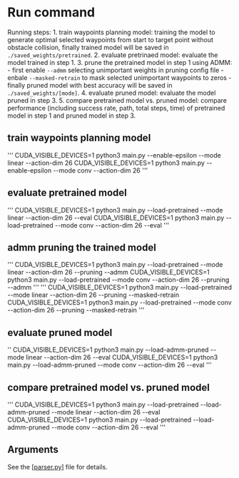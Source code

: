 # Run command
Running steps:
    1. train waypoints planning model: training the model to generate optimal selected waypoints from start to target point without obstacle collision, finally trained model will be saved in ```./saved_weights/pretrained```.
    2.  evaluate pretrinaed model: evaluate the model trained in step 1.
    3. prune the pretrained model in step 1 using ADMM: 
        - first enable ```--admm``` selecting unimportant weights in pruning config file
        - enbale ```--masked-retrain``` to mask selected unimportant waypoints to zeros
        - finally pruned model with best accuracy will be saved in ```./saved_weights/[mode]```.
    4. evaluate pruned model: evaluate the model pruned in step 3.
    5. compare pretrained model vs. pruned model: compare performance (including success rate, path, total steps, time) of pretrained model in step 1 and pruned model in step 3.


## train waypoints planning model
'''
CUDA_VISIBLE_DEVICES=1 python3 main.py --enable-epsilon --mode linear --action-dim 26 
CUDA_VISIBLE_DEVICES=1 python3 main.py --enable-epsilon --mode conv --action-dim 26 
'''


## evaluate pretrained model
'''
CUDA_VISIBLE_DEVICES=1 python3 main.py --load-pretrained --mode linear --action-dim 26 --eval
CUDA_VISIBLE_DEVICES=1 python3 main.py --load-pretrained --mode conv --action-dim 26 --eval
'''


## admm pruning the trained model
'''
CUDA_VISIBLE_DEVICES=1 python3 main.py --load-pretrained --mode linear --action-dim 26 --pruning --admm
CUDA_VISIBLE_DEVICES=1 python3 main.py --load-pretrained --mode conv --action-dim 26 --pruning --admm
'''
'''
CUDA_VISIBLE_DEVICES=1 python3 main.py --load-pretrained --mode linear --action-dim 26 --pruning --masked-retrain
CUDA_VISIBLE_DEVICES=1 python3 main.py --load-pretrained --mode conv --action-dim 26 --pruning --masked-retrain
'''


## evaluate pruned model
''
CUDA_VISIBLE_DEVICES=1 python3 main.py --load-admm-pruned --mode linear --action-dim 26 --eval
CUDA_VISIBLE_DEVICES=1 python3 main.py --load-admm-pruned --mode conv --action-dim 26 --eval
'''


## compare pretrained model vs. pruned model
'''
CUDA_VISIBLE_DEVICES=1 python3 main.py --load-pretrained --load-admm-pruned --mode linear --action-dim 26 --eval 
CUDA_VISIBLE_DEVICES=1 python3 main.py --load-pretrained --load-admm-pruned --mode conv --action-dim 26 --eval
'''


## Arguments
See the [[parser.py]](parser.py) file for details.